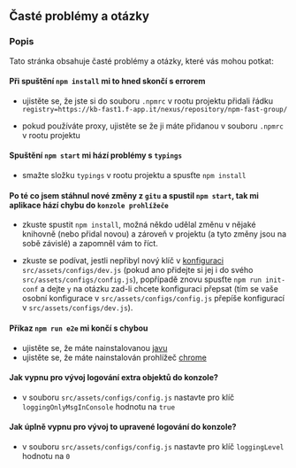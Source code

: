 ## Časté problémy a otázky

### Popis

Tato stránka obsahuje časté problémy a otázky, které vás mohou potkat:

#### Při spuštění `npm install` mi to hned skončí s errorem

- ujistěte se, že jste si do souboru `.npmrc` v rootu projektu přidali řádku `registry=https://kb-fast1.f-app.it/nexus/repository/npm-fast-group/`

- pokud používáte proxy, ujistěte se že ji máte přidanou v souboru `.npmrc` v rootu projektu

#### Spuštění `npm start` mi hází problémy s `typings`

- smažte složku `typings` v rootu projektu a spusťte `npm install`

#### Po té co jsem stáhnul nové změny z `gitu` a spustil `npm start`, tak mi aplikace hází chybu do `konzole prohlížeče`

- zkuste spustit `npm install`, možná někdo udělal změnu v nějaké knihovně (nebo přidal novou) a zároveň v projektu (a tyto změny jsou na sobě závislé) a zapomněl vám to říct.

- zkuste se podívat, jestli nepřibyl nový klíč v [konfiguraci](./config.md) `src/assets/configs/dev.js` (pokud ano přidejte si jej i do svého `src/assets/configs/config.js`), popřípadě znovu spusťte `npm run init-conf` a dejte `y` na otázku zad-li chcete konfiguraci přepsat (tím se vaše osobní konfigurace v `src/assets/configs/config.js` přepíše konfigurací v `src/assets/configs/dev.js`).

#### Příkaz `npm run e2e` mi končí s chybou

- ujistěte se, že máte nainstalovanou [javu](https://www.java.com/en/download/)
- ujistěte se, že máte nainstalován prohlížeč [chrome](https://www.google.com/chrome/browser/desktop/index.html)

#### Jak vypnu pro vývoj logování extra objektů do konzole?

- v souboru `src/assets/configs/config.js` nastavte pro klíč `loggingOnlyMsgInConsole` hodnotu na `true`

#### Jak úplně vypnu pro vývoj to upravené logování do konzole?

- v souboru `src/assets/configs/config.js` nastavte pro klíč `loggingLevel` hodnotu na `0`
